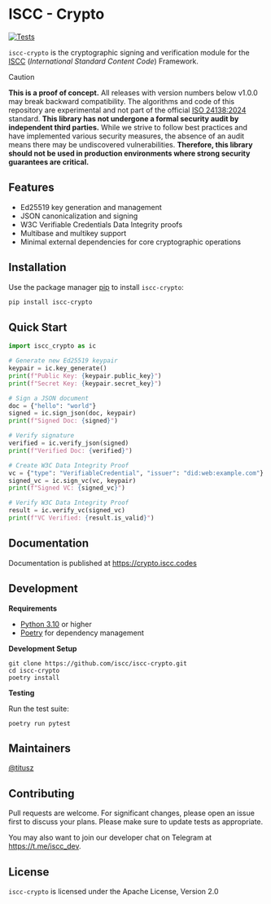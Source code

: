 # ISCC - Crypto

[![Tests](https://github.com/iscc/iscc-crypto/actions/workflows/test.yml/badge.svg?branch=main)](https://github.com/iscc/iscc-crypto/actions/workflows/test.yml)

`iscc-crypto` is the cryptographic signing and verification module for the [ISCC](https://iscc.codes)
(*International Standard Content Code*) Framework.

> [!CAUTION]
> **This is a proof of concept.** All releases with version numbers below v1.0.0 may break backward
> compatibility. The algorithms and code of this repository are experimental and not part of the official
> [ISO 24138:2024](https://www.iso.org/standard/77899.html) standard. **This library has not undergone a formal
> security audit by independent third parties.** While we strive to follow best practices and have implemented
> various security measures, the absence of an audit means there may be undiscovered vulnerabilities.
> **Therefore, this library should not be used in production environments where strong security guarantees are
> critical.**

## Features

- Ed25519 key generation and management
- JSON canonicalization and signing
- W3C Verifiable Credentials Data Integrity proofs
- Multibase and multikey support
- Minimal external dependencies for core cryptographic operations

## Installation

Use the package manager [pip](https://pip.pypa.io/en/stable/) to install `iscc-crypto`:

```bash
pip install iscc-crypto
```

## Quick Start

```python
import iscc_crypto as ic

# Generate new Ed25519 keypair
keypair = ic.key_generate()
print(f"Public Key: {keypair.public_key}")
print(f"Secret Key: {keypair.secret_key}")

# Sign a JSON document
doc = {"hello": "world"}
signed = ic.sign_json(doc, keypair)
print(f"Signed Doc: {signed}")

# Verify signature
verified = ic.verify_json(signed)
print(f"Verified Doc: {verified}")

# Create W3C Data Integrity Proof
vc = {"type": "VerifiableCredential", "issuer": "did:web:example.com"}
signed_vc = ic.sign_vc(vc, keypair)
print(f"Signed VC: {signed_vc}")

# Verify W3C Data Integrity Proof
result = ic.verify_vc(signed_vc)
print(f"VC Verified: {result.is_valid}")
```

## Documentation

Documentation is published at <https://crypto.iscc.codes>

## Development

**Requirements**

- [Python 3.10](https://www.python.org/) or higher
- [Poetry](https://python-poetry.org/) for dependency management

**Development Setup**

```shell
git clone https://github.com/iscc/iscc-crypto.git
cd iscc-crypto
poetry install
```

**Testing**

Run the test suite:

```shell
poetry run pytest
```

## Maintainers

[@titusz](https://github.com/titusz)

## Contributing

Pull requests are welcome. For significant changes, please open an issue first to discuss your plans. Please
make sure to update tests as appropriate.

You may also want to join our developer chat on Telegram at <https://t.me/iscc_dev>.

## License

`iscc-crypto` is licensed under the Apache License, Version 2.0
